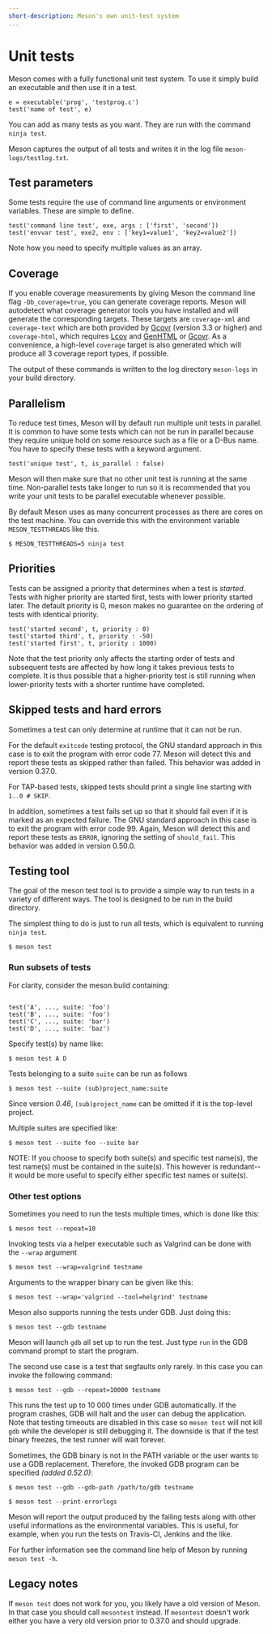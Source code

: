 ```yaml
---
short-description: Meson's own unit-test system
...
```


# Unit tests

Meson comes with a fully functional unit test system. To use it simply build an executable and then use it in a test.

```meson
e = executable('prog', 'testprog.c')
test('name of test', e)
```

You can add as many tests as you want. They are run with the command `ninja test`.

Meson captures the output of all tests and writes it in the log file `meson-logs/testlog.txt`.

Test parameters
--

Some tests require the use of command line arguments or environment variables. These are simple to define.

```meson
test('command line test', exe, args : ['first', 'second'])
test('envvar test', exe2, env : ['key1=value1', 'key2=value2'])
```

Note how you need to specify multiple values as an array.

Coverage
--

If you enable coverage measurements by giving Meson the command line flag `-Db_coverage=true`, you can generate coverage reports. Meson will autodetect what coverage generator tools you have installed and will generate the corresponding targets. These targets are `coverage-xml` and `coverage-text` which are both provided by [Gcovr](http://gcovr.com) (version 3.3 or higher) and `coverage-html`, which requires [Lcov](https://ltp.sourceforge.io/coverage/lcov.php) and [GenHTML](https://linux.die.net/man/1/genhtml) or [Gcovr](http://gcovr.com). As a convenience, a high-level `coverage` target is also generated which will produce all 3 coverage report types, if possible.

The output of these commands is written to the log directory `meson-logs` in your build directory.

Parallelism
--

To reduce test times, Meson will by default run multiple unit tests in parallel. It is common to have some tests which can not be run in parallel because they require unique hold on some resource such as a file or a D-Bus name. You have to specify these tests with a keyword argument.

```meson
test('unique test', t, is_parallel : false)
```

Meson will then make sure that no other unit test is running at the same time. Non-parallel tests take longer to run so it is recommended that you write your unit tests to be parallel executable whenever possible.

By default Meson uses as many concurrent processes as there are cores on the test machine. You can override this with the environment variable `MESON_TESTTHREADS` like this.

```console
$ MESON_TESTTHREADS=5 ninja test
```

Priorities
--

Tests can be assigned a priority that determines when a test is *started*. Tests with higher priority are started first, tests with lower priority started later. The default priority is 0, meson makes no guarantee on the ordering of tests with identical priority.

```meson
test('started second', t, priority : 0)
test('started third', t, priority : -50)
test('started first', t, priority : 1000)
```

Note that the test priority only affects the starting order of tests and subsequent tests are affected by how long it takes previous tests to complete. It is thus possible that a higher-priority test is still running when lower-priority tests with a shorter runtime have completed.

## Skipped tests and hard errors

Sometimes a test can only determine at runtime that it can not be run.

For the default `exitcode` testing protocol, the GNU standard approach in this case is to exit the program with error code 77. Meson will detect this and report these tests as skipped rather than failed. This behavior was added in version 0.37.0.

For TAP-based tests, skipped tests should print a single line starting with `1..0 # SKIP`.

In addition, sometimes a test fails set up so that it should fail even if it is marked as an expected failure. The GNU standard approach in this case is to exit the program with error code 99. Again, Meson will detect this and report these tests as `ERROR`, ignoring the setting of `should_fail`. This behavior was added in version 0.50.0.

## Testing tool

The goal of the meson test tool is to provide a simple way to run tests in a variety of different ways. The tool is designed to be run in the build directory.

The simplest thing to do is just to run all tests, which is equivalent to running `ninja test`.

```console
$ meson test
```

### Run subsets of tests

For clarity, consider the meson.build containing:

```meson

test('A', ..., suite: 'foo')
test('B', ..., suite: 'foo')
test('C', ..., suite: 'bar')
test('D', ..., suite: 'baz')

```

Specify test(s) by name like:

```console
$ meson test A D
```

Tests belonging to a suite `suite` can be run as follows

```console
$ meson test --suite (sub)project_name:suite
```

Since version *0.46*, `(sub)project_name` can be omitted if it is the top-level project.

Multiple suites are specified like:

```console
$ meson test --suite foo --suite bar
```

NOTE: If you choose to specify both suite(s) and specific test name(s), the
test name(s) must be contained in the suite(s). This however is redundant--
it would be more useful to specify either specific test names or suite(s).

### Other test options

Sometimes you need to run the tests multiple times, which is done like this:

```console
$ meson test --repeat=10
```

Invoking tests via a helper executable such as Valgrind can be done with the `--wrap` argument

```console
$ meson test --wrap=valgrind testname
```

Arguments to the wrapper binary can be given like this:

```console
$ meson test --wrap='valgrind --tool=helgrind' testname
```

Meson also supports running the tests under GDB. Just doing this:

```console
$ meson test --gdb testname
```

Meson will launch `gdb` all set up to run the test. Just type `run` in the GDB command prompt to start the program.

The second use case is a test that segfaults only rarely. In this case you can invoke the following command:

```console
$ meson test --gdb --repeat=10000 testname
```

This runs the test up to 10 000 times under GDB automatically. If the program crashes, GDB will halt and the user can debug the application. Note that testing timeouts are disabled in this case so `meson test` will not kill `gdb` while the developer is still debugging it. The downside is that if the test binary freezes, the test runner will wait forever.

Sometimes, the GDB binary is not in the PATH variable or the user wants to use a GDB replacement. Therefore, the invoked GDB program can be specified *(added 0.52.0)*:

```console
$ meson test --gdb --gdb-path /path/to/gdb testname
```

```console
$ meson test --print-errorlogs
```

Meson will report the output produced by the failing tests along with other useful informations as the environmental variables. This is useful, for example, when you run the tests on Travis-CI, Jenkins and the like.

For further information see the command line help of Meson by running `meson test -h`.

## Legacy notes

If `meson test` does not work for you, you likely have a old version of Meson.
In that case you should call `mesontest` instead. If `mesontest` doesn't work
either you have a very old version prior to 0.37.0 and should upgrade.
